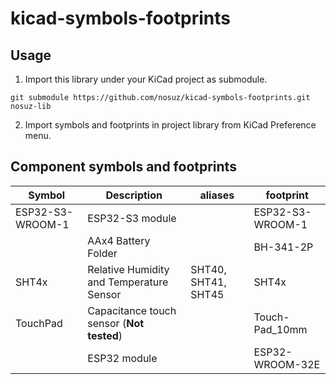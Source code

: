 # kicad-symbols-footprints

## Usage

1. Import this library under your KiCad project as submodule.

```
git submodule https://github.com/nosuz/kicad-symbols-footprints.git nosuz-lib
```

2. Import symbols and footprints in project library from KiCad Preference menu.

## Component symbols and footprints

| Symbol           | Description                               | aliases             | footprint        |
| ---------------- | ----------------------------------------- | ------------------- | ---------------- |
| ESP32-S3-WROOM-1 | ESP32-S3 module                           |                     | ESP32-S3-WROOM-1 |
|                  | AAx4 Battery Folder                       |                     | BH-341-2P        |
| SHT4x            | Relative Humidity and Temperature Sensor  | SHT40, SHT41, SHT45 | SHT4x            |
| TouchPad         | Capacitance touch sensor (**Not tested**) |                     | Touch-Pad_10mm   |
|                  | ESP32 module                              |                     | ESP32-WROOM-32E  |
